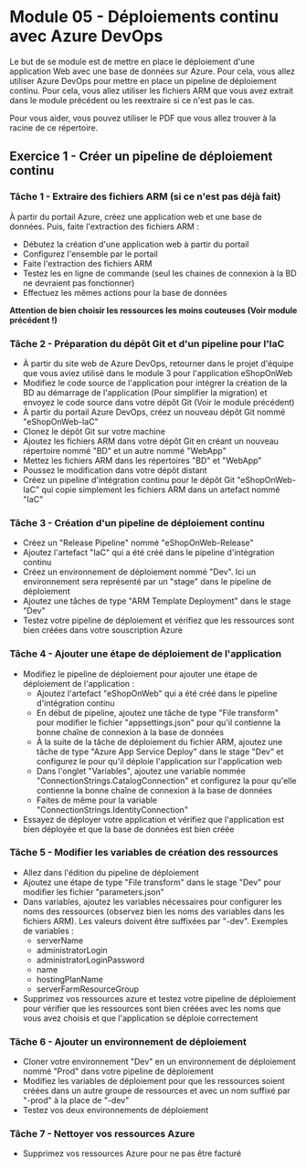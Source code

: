 # Module 05 - Déploiements continu avec Azure DevOps

Le but de se module est de mettre en place le déploiement d'une application Web avec une base de données sur Azure. Pour cela, vous allez utiliser Azure DevOps pour mettre en place un pipeline de déploiement continu. Pour cela, vous allez utiliser les fichiers ARM que vous avez extrait dans le module précédent ou les reextraire si ce n'est pas le cas.

Pour vous aider, vous pouvez utiliser le PDF que vous allez trouver à la racine de ce répertoire.

## Exercice 1 - Créer un pipeline de déploiement continu

### Tâche 1 - Extraire des fichiers ARM (si ce n'est pas déjà fait)

À partir du portail Azure, créez une application web et une base de données. Puis, faite l'extraction des fichiers ARM :

- Débutez la création d'une application web à partir du portail
- Configurez l'ensemble par le portail
- Faite l'extraction des fichiers ARM
- Testez les en ligne de commande (seul les chaines de connexion à la BD ne devraient pas fonctionner)
- Effectuez les mêmes actions pour la base de données

****Attention de bien choisir les ressources les moins couteuses (Voir module précédent !)****

### Tâche 2 - Préparation du dépôt Git et d'un pipeline pour l'IaC

- À partir du site web de Azure DevOps, retourner dans le projet d'équipe que vous aviez utilisé dans le module 3 pour l'application eShopOnWeb
- Modifiez le code source de l'application pour intégrer la création de la BD au démarrage de l'application (Pour simplifier la migration) et envoyez le code source dans votre dépôt Git (Voir le module précédent)
- À partir du portail Azure DevOps, créez un nouveau dépôt Git nommé "eShopOnWeb-IaC"
- Clonez le dépôt Git sur votre machine
- Ajoutez les fichiers ARM dans votre dépôt Git en créant un nouveau répertoire nommé "BD" et un autre nommé "WebApp"
- Mettez les fichiers ARM dans les répertoires "BD" et "WebApp"
- Poussez le modification dans votre dépôt distant
- Créez un pipeline d'intégration continu pour le dépôt Git "eShopOnWeb-IaC" qui copie simplement les fichiers ARM dans un artefact nommé "IaC"

### Tâche 3 - Création d'un pipeline de déploiement continu

- Créez un "Release Pipeline" nommé "eShopOnWeb-Release"
- Ajoutez l'artefact "IaC" qui a été créé dans le pipeline d'intégration continu
- Créez un environnement de déploiement nommé "Dev". Ici un environnement sera représenté par un "stage" dans le pipeline de déploiement
- Ajoutez une tâches de type "ARM Template Deployment" dans le stage "Dev"
- Testez votre pipeline de déploiement et vérifiez que les ressources sont bien créées dans votre souscription Azure

### Tâche 4 - Ajouter une étape de déploiement de l'application

- Modifiez le pipeline de déploiement pour ajouter une étape de déploiement de l'application :
  - Ajoutez l'artefact "eShopOnWeb" qui a été créé dans le pipeline d'intégration continu
  - En début de pipeline, ajoutez une tâche de type "File transform" pour modifier le fichier "appsettings.json" pour qu'il contienne la bonne chaîne de connexion à la base de données
  - À la suite de la tâche de déploiement du fichier ARM, ajoutez une tâche de type "Azure App Service Deploy" dans le stage "Dev" et configurez le pour qu'il déploie l'application sur l'application web
  - Dans l'onglet "Variables", ajoutez une variable nommée "ConnectionStrings.CatalogConnection" et configurez la pour qu'elle contienne la bonne chaîne de connexion à la base de données
  - Faites de même pour la variable "ConnectionStrings.IdentityConnection"
- Essayez de déployer votre application et vérifiez que l'application est bien déployée et que la base de données est bien créée

### Tâche 5 - Modifier les variables de création des ressources

- Allez dans l'édition du pipeline de déploiement
- Ajoutez une étape de type "File transform" dans le stage "Dev" pour modifier les fichier "parameters.json"
- Dans variables, ajoutez les variables nécessaires pour configurer les noms des ressources (observez bien les noms des variables dans les fichiers ARM). Les valeurs doivent être suffixées par "-dev". Exemples de variables :
  - serverName
  - administratorLogin
  - administratorLoginPassword
  - name
  - hostingPlanName
  - serverFarmResourceGroup
- Supprimez vos ressources azure et testez votre pipeline de déploiement pour vérifier que les ressources sont bien créées avec les noms que vous avez choisis et que l'application se déploie correctement

### Tâche 6 - Ajouter un environnement de déploiement

- Cloner votre environnement "Dev" en un environnement de déploiement nommé "Prod" dans votre pipeline de déploiement
- Modifiez les variables de déploiement pour que les ressources soient créées dans un autre groupe de ressources et avec un nom suffixé par "-prod" à la place de "-dev"
- Testez vos deux environnements de déploiement

### Tâche 7 - Nettoyer vos ressources Azure

- Supprimez vos ressources Azure pour ne pas être facturé
